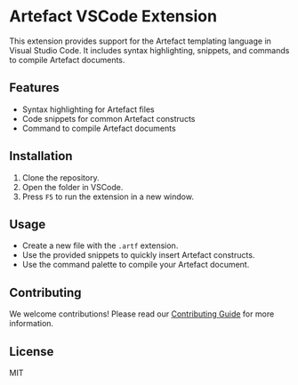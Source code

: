 
# Artefact VSCode Extension

This extension provides support for the Artefact templating language in Visual Studio Code. It includes syntax highlighting, snippets, and commands to compile Artefact documents.

## Features

- Syntax highlighting for Artefact files
- Code snippets for common Artefact constructs
- Command to compile Artefact documents

## Installation

1. Clone the repository.
2. Open the folder in VSCode.
3. Press `F5` to run the extension in a new window.

## Usage

- Create a new file with the `.artf` extension.
- Use the provided snippets to quickly insert Artefact constructs.
- Use the command palette to compile your Artefact document.

## Contributing

We welcome contributions! Please read our [Contributing Guide](CONTRIBUTING.md) for more information.

## License

MIT
